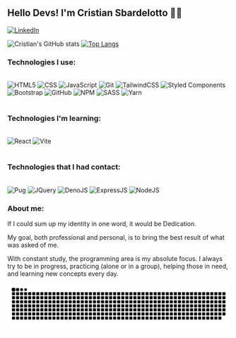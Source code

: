 
## Hello Devs! I'm Cristian Sbardelotto 👋👋
[![LinkedIn](https://img.shields.io/badge/linkedin-%230077B5.svg?style=for-the-badge&logo=linkedin&logoColor=white)](https://www.linkedin.com/in/cristian-k-sbardelotto/)

![Cristian's GitHub stats](https://github-readme-stats.vercel.app/api?username=cristian-sbardelotto&show_icons=true&theme=tokyonight)
[![Top Langs](https://github-readme-stats.vercel.app/api/top-langs/?username=cristian-sbardelotto&layout=compact)](https://github.com/anuraghazra/github-readme-stats)

### Technologies I use:

<div style='display: inline_block'><br />
  <img alt='HTML5' src='https://img.shields.io/badge/html5-%23E34F26.svg?style=for-the-badge&logo=html5&logoColor=white' />
  <img alt='CSS' src='https://img.shields.io/badge/css3-%231572B6.svg?style=for-the-badge&logo=css3&logoColor=white' />
  <img alt='JavaScript' src='https://img.shields.io/badge/javascript-%23323330.svg?style=for-the-badge&logo=javascript&logoColor=%23F7DF1E' />
  <img alt='Git' src='https://img.shields.io/badge/git-%23F05033.svg?style=for-the-badge&logo=git&logoColor=white'>
  <img alt='TailwindCSS' src='https://img.shields.io/badge/tailwindcss-%2338B2AC.svg?style=for-the-badge&logo=tailwind-css&logoColor=white' />
  <img alt='Styled Components' src='https://img.shields.io/badge/styled--components-DB7093?style=for-the-badge&logo=styled-components&logoColor=white' />
  <img alt='Bootstrap' src='https://img.shields.io/badge/bootstrap-%23563D7C.svg?style=for-the-badge&logo=bootstrap&logoColor=white' />
  <img alt='GitHub' src='https://img.shields.io/badge/github-%23121011.svg?style=for-the-badge&logo=github&logoColor=white' />
  <img alt='NPM' src='https://img.shields.io/badge/NPM-%23000000.svg?style=for-the-badge&logo=npm&logoColor=white' />
  <img alt='SASS' src='https://img.shields.io/badge/SASS-hotpink.svg?style=for-the-badge&logo=SASS&logoColor=white' />
  <img alt='Yarn' src='https://img.shields.io/badge/yarn-%232C8EBB.svg?style=for-the-badge&logo=yarn&logoColor=white' />
</div>
<br />

### Technologies I'm learning:
<div style='display: inline_block'><br />
  <img alt='React' src='https://img.shields.io/badge/react-%2320232a.svg?style=for-the-badge&logo=react&logoColor=%2361DAFB'/>
  <img alt='Vite' src='https://img.shields.io/badge/vite-%23646CFF.svg?style=for-the-badge&logo=vite&logoColor=white' />
</div>

<br />

### Technologies that I had contact:
<div style='display: inline_block'><br />
  <img alt='Pug' src='https://img.shields.io/badge/Pug-FFF?style=for-the-badge&logo=pug&logoColor=A86454' />
  <img alt='JQuery' src='https://img.shields.io/badge/jquery-%230769AD.svg?style=for-the-badge&logo=jquery&logoColor=white' />
  <img alt='DenoJS' src='https://img.shields.io/badge/deno%20js-000000?style=for-the-badge&logo=deno&logoColor=white' />
  <img alt='ExpressJS' src='https://img.shields.io/badge/express.js-%23404d59.svg?style=for-the-badge&logo=express&logoColor=%2361DAFB'/>
  <img alt='NodeJS' src='https://img.shields.io/badge/node.js-6DA55F?style=for-the-badge&logo=node.js&logoColor=white' />

</div>

### About me: 
If I could sum up my identity in one word, it would be Dedication.

My goal, both professional and personal, is to bring the best result of what was asked of me.

With constant study, the programming area is my absolute focus. I always try to be in progress, practicing (alone or in a group), helping those in need, and learning new concepts every day.

![Snake animation](https://github.com/ellen2121/ellen2121/blob/output/github-contribution-grid-snake.svg)


